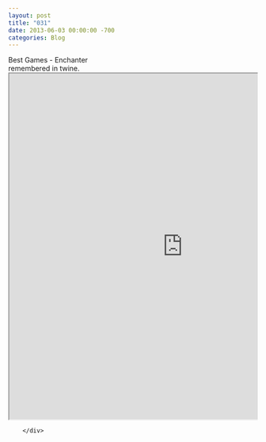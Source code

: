 ```yaml
---
layout: post
title: "031"
date: 2013-06-03 00:00:00 -700
categories: Blog
---
```


<div class="blog-content">
				<div class="paragraph" style="text-align:left;"> Best Games - Enchanter<br> remembered in twine. </div>  <div> <div id="860470089459491031" align="left" style="width: 100%; overflow-y: hidden;" class="wcustomhtml"> <iframe src="https://dl.dropboxusercontent.com/u/123969/test.html" width="700" height="700" seamless=""></iframe> </div> </div> 

		</div>
        